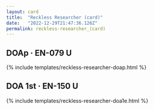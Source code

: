 ```yaml
---
layout: card
title:  "Reckless Researcher (card)"
date:   "2022-12-29T21:47:36.126Z"
permalink: reckless-researcher_(card)
---
```


## DOAp &middot; EN-079 U

{% include templates/reckless-researcher-doap.html %}


## DOA 1st &middot; EN-150 U

{% include templates/reckless-researcher-doa1e.html %}
